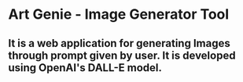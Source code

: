 # Art Genie - Image Generator Tool

## It is a web application for generating Images through prompt given by user. It is developed using OpenAI's DALL-E model.
